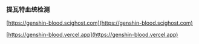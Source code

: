 ### 提瓦特血统检测

[https://genshin-blood.scighost.com](https://genshin-blood.scighost.com)

[https://genshin-blood.vercel.app](https://genshin-blood.vercel.app)